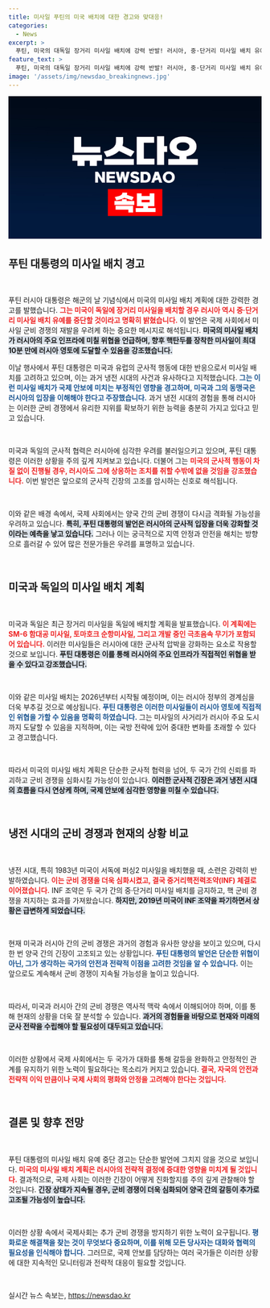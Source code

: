 ```yaml
---
title: 미사일 푸틴의 미국 배치에 대한 경고와 맞대응!
categories:
  - News
excerpt: >
  푸틴, 미국의 대독일 장거리 미사일 배치에 강력 반발! 러시아, 중·단거리 미사일 배치 유예 중단 가능성 시사. 냉전 시대의 긴장이 다시 고조되고 있는 상황, 국제 정세에 미칠 파장은? 클릭하여 자세히 알아보세요!
feature_text: >
  푸틴, 미국의 대독일 장거리 미사일 배치에 강력 반발! 러시아, 중·단거리 미사일 배치 유예 중단 가능성 시사. 냉전 시대의 긴장이 다시 고조되고 있는 상황, 국제 정세에 미칠 파장은? 클릭하여 자세히 알아보세요!
image: '/assets/img/newsdao_breakingnews.jpg'
---
```


<p><img src="/assets/img/newsdao_breakingnews.jpg" alt="firstkoreanews 속보" /></p>

<h2 data-ke-size="size26">푸틴 대통령의 미사일 배치 경고</h2>

<p data-ke-size="size16">&nbsp;</p>

<p>푸틴 러시아 대통령은 해군의 날 기념식에서 미국의 미사일 배치 계획에 대한 강력한 경고를 발했습니다. <b><span style="color: #ee2323;">그는 미국이 독일에 장거리 미사일을 배치할 경우 러시아 역시 중·단거리 미사일 배치 유예를 중단할 것이라고 명확히 밝혔습니다.</span></b> 이 발언은 국제 사회에서 미사일 군비 경쟁의 재발을 우려케 하는 중요한 메시지로 해석됩니다. <b><span style="background-color: #21538527;">미국의 미사일 배치가 러시아의 주요 인프라에 미칠 위협을 언급하며, 향후 핵탄두를 장착한 미사일이 최대 10분 만에 러시아 영토에 도달할 수 있음을 강조했습니다.</span></b> </p>

<p>이날 행사에서 푸틴 대통령은 미국과 유럽의 군사적 행동에 대한 반응으로서 미사일 배치를 고려하고 있으며, 이는 과거 냉전 시대의 사건과 유사하다고 지적했습니다. <b><span style="color: #1a5490;">그는 이런 미사일 배치가 국제 안보에 미치는 부정적인 영향을 경고하며, 미국과 그의 동맹국은 러시아의 입장을 이해해야 한다고 주장했습니다.</span></b> 과거 냉전 시대의 경험을 통해 러시아는 이러한 군비 경쟁에서 유리한 지위를 확보하기 위한 능력을 충분히 가지고 있다고 믿고 있습니다.</p>

<p data-ke-size="size16">&nbsp;</p>

<p>미국과 독일의 군사적 협력은 러시아에 심각한 우려를 불러일으키고 있으며, 푸틴 대통령은 이러한 상황을 주의 깊게 지켜보고 있습니다. 더불어 그는 <b><span style="color: #ee2323;">미국의 군사적 행동이 차질 없이 진행될 경우, 러시아도 그에 상응하는 조치를 취할 수밖에 없을 것임을 강조했습니다.</span></b> 이번 발언은 앞으로의 군사적 긴장의 고조를 암시하는 신호로 해석됩니다.</p>

<p data-ke-size="size16">&nbsp;</p>

<p>이와 같은 배경 속에서, 국제 사회에서는 양국 간의 군비 경쟁이 다시금 격화될 가능성을 우려하고 있습니다. <b><span style="background-color: #21538527;">특히, 푸틴 대통령의 발언은 러시아의 군사적 입장을 더욱 강화할 것이라는 예측을 낳고 있습니다.</span></b> 그러나 이는 궁극적으로 지역 안정과 안전을 해치는 방향으로 흘러갈 수 있어 많은 전문가들은 우려를 표명하고 있습니다.</p>

<p data-ke-size="size16">&nbsp;</p>

<h2 data-ke-size="size26">미국과 독일의 미사일 배치 계획</h2>

<p data-ke-size="size16">&nbsp;</p>

<p>미국과 독일은 최근 장거리 미사일을 독일에 배치할 계획을 발표했습니다. <b><span style="color: #ee2323;">이 계획에는 SM-6 함대공 미사일, 토마호크 순항미사일, 그리고 개발 중인 극초음속 무기가 포함되어 있습니다.</span></b> 이러한 미사일들은 러시아에 대한 군사적 압박을 강화하는 요소로 작용할 것으로 보입니다. <b><span style="background-color: #21538527;">푸틴 대통령은 이를 통해 러시아의 주요 인프라가 직접적인 위협을 받을 수 있다고 강조했습니다.</span></b></p>

<p data-ke-size="size16">&nbsp;</p>

<p>이와 같은 미사일 배치는 2026년부터 시작될 예정이며, 이는 러시아 정부의 경계심을 더욱 부추길 것으로 예상됩니다. <b><span style="color: #1a5490;">푸틴 대통령은 이러한 미사일들이 러시아 영토에 직접적인 위협을 가할 수 있음을 명확히 하였습니다.</span></b> 그는 미사일의 사거리가 러시아 주요 도시까지 도달할 수 있음을 지적하며, 이는 국방 전략에 있어 중대한 변화를 초래할 수 있다고 경고했습니다.</p>

<p data-ke-size="size16">&nbsp;</p>

<p>따라서 미국의 미사일 배치 계획은 단순한 군사적 협력을 넘어, 두 국가 간의 신뢰를 파괴하고 군비 경쟁을 심화시킬 가능성이 있습니다. <b><span style="background-color: #21538527;">이러한 군사적 긴장은 과거 냉전 시대의 흐름을 다시 연상케 하며, 국제 안보에 심각한 영향을 미칠 수 있습니다.</span></b> </p>

<p data-ke-size="size16">&nbsp;</p>

<h2 data-ke-size="size26">냉전 시대의 군비 경쟁과 현재의 상황 비교</h2>

<p data-ke-size="size16">&nbsp;</p>

<p>냉전 시대, 특히 1983년 미국이 서독에 퍼싱2 미사일을 배치했을 때, 소련은 강력히 반발하였습니다. <b><span style="color: #ee2323;">이는 군비 경쟁을 더욱 심화시켰고, 결국 중거리핵전력조약(INF) 체결로 이어졌습니다.</span></b> INF 조약은 두 국가 간의 중·단거리 미사일 배치를 금지하고, 핵 군비 경쟁을 저지하는 효과를 가져왔습니다. <b><span style="background-color: #21538527;">하지만, 2019년 미국이 INF 조약을 파기하면서 상황은 급변하게 되었습니다.</span></b></p>

<p data-ke-size="size16">&nbsp;</p>

<p>현재 미국과 러시아 간의 군비 경쟁은 과거의 경험과 유사한 양상을 보이고 있으며, 다시 한 번 양국 간의 긴장이 고조되고 있는 상황입니다.  <b><span style="color: #1a5490;">푸틴 대통령의 발언은 단순한 위협이 아닌, 그가 생각하는 국가의 안전과 전략적 이점을 고려한 것임을 알 수 있습니다.</span></b> 이는 앞으로도 계속해서 군비 경쟁이 지속될 가능성을 높이고 있습니다.</p>

<p data-ke-size="size16">&nbsp;</p>

<p>따라서, 미국과 러시아 간의 군비 경쟁은 역사적 맥락 속에서 이해되어야 하며, 이를 통해 현재의 상황을 더욱 잘 분석할 수 있습니다. <b><span style="background-color: #21538527;">과거의 경험들을 바탕으로 현재와 미래의 군사 전략을 수립해야 할 필요성이 대두되고 있습니다.</span></b> </p>

<p data-ke-size="size16">&nbsp;</p>

<p>이러한 상황에서 국제 사회에서는 두 국가가 대화를 통해 갈등을 완화하고 안정적인 관계를 유지하기 위한 노력이 필요하다는 목소리가 커지고 있습니다. <b><span style="color: #ee2323;">결국, 자국의 안전과 전략적 이익 만큼이나 국제 사회의 평화와 안정을 고려해야 한다는 것입니다.</span></b> </p>

<p data-ke-size="size16">&nbsp;</p>

<h2 data-ke-size="size26">결론 및 향후 전망</h2>

<p data-ke-size="size16">&nbsp;</p>

<p>푸틴 대통령의 미사일 배치 유예 중단 경고는 단순한 발언에 그치지 않을 것으로 보입니다. <b><span style="color: #ee2323;">미국의 미사일 배치 계획은 러시아의 전략적 결정에 중대한 영향을 미치게 될 것입니다.</span></b> 결과적으로, 국제 사회는 이러한 긴장이 어떻게 진화할지를 주의 깊게 관찰해야 할 것입니다. <b><span style="background-color: #21538527;">긴장 상태가 지속될 경우, 군비 경쟁이 더욱 심화되어 양국 간의 갈등이 추가로 고조될 가능성이 높습니다.</span></b></p>

<p data-ke-size="size16">&nbsp;</p>

<p>이러한 상황 속에서 국제사회는 추가 군비 경쟁을 방지하기 위한 노력이 요구됩니다. <b><span style="color: #1a5490;">평화로운 해결책을 찾는 것이 무엇보다 중요하며, 이를 위해 모든 당사자는 대화와 협력의 필요성을 인식해야 합니다.</span></b> 그러므로, 국제 안보를 담당하는 여러 국가들은 이러한 상황에 대한 지속적인 모니터링과 전략적 대응이 필요할 것입니다.</p>

<p data-ke-size="size16">&nbsp;</p>
실시간 뉴스 속보는, <a href="https://newsdao.kr" rel="dofollow">https://newsdao.kr</a>


